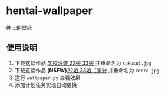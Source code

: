 # hentai-wallpaper
绅士的壁纸

## 使用说明
1. 下载这幅作品 [学校泳装 22娘 33娘](https://www.pixiv.net/member_illust.php?mode=medium&illust_id=66183927) 并重命名为 `sukusui.jpg`
2. 下载这幅作品 **(NSFW)**[22娘 33娘（差分](https://www.pixiv.net/member_illust.php?mode=medium&illust_id=66184094) 并重命名为 `zenra.jpg`
3. 运行 `wallpaper.py` 查看效果
4. 添加计划任务实现自动更换
